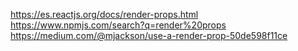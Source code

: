 https://es.reactjs.org/docs/render-props.html
https://www.npmjs.com/search?q=render%20props
https://medium.com/@mjackson/use-a-render-prop-50de598f11ce
